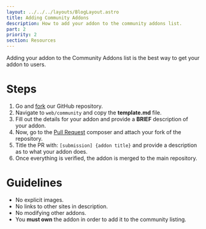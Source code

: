 ```yaml
---
layout: ../../../layouts/BlogLayout.astro
title: Adding Community Addons
description: How to add your addon to the community addons list.
part: 2
priority: 2
section: Resources
---
```


Adding your addon to the Community Addons list is the best way to get your addon to users.

# Steps

1. Go and [fork](https://github.com/Nat3z/OpenGameInstaller/fork) our GitHub repository. 
1. Navigate to `web/community` and copy the **template.md** file.
1. Fill out the details for your addon and provide a **BRIEF** description of your addon.
1. Now, go to the [Pull Request](https://github.com/Nat3z/OpenGameInstaller/compare) composer and attach your fork of the repository.
1. Title the PR with: `[submission] {addon title}` and provide a description as to what your addon does.
1. Once everything is verified, the addon is merged to the main repository.

# Guidelines

* No explicit images.
* No links to other sites in description.
* No modifying other addons.
* You **must own** the addon in order to add it to the community listing.
